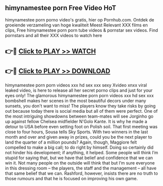 ## himynamestee porn Free Video HoT 

himynamestee porn porno video's gratis, hier op Pornhub.com. Ontdek de groeiende verzameling van hoge kwaliteit Meest Relevant XXX films en clips,
Free himynamestee porn porn tube videos & pornstar sex videos. Find pornstars and all their XXX videos to watch here


## 👉🔴 [Click to PLAY >> WATCH](http://us.freeplayer.one?title=himynamestee_porn&ref=16D)

## 👉🔴 [Click to PLAY >> DOWNLOAD](http://us.freeplayer.one?title=himynamestee_porn&ref=16D)


himynamestee porn porn videos xxx hd sex xxx sexy Xvideo xnxx viral leaked video, is here to release all her secret porno clips and just for your eyes only! The glamorous himynamestee porn porn videos xxx hd sex xxx bombshell makes her scenes in the most beautiful decors under many sunsets, you don't want to miss! The players know they take risks by going out because today there is social media but all of them were perfect. One of the most intriguing showdowns between team-mates will see Jorginho go up against fellow Chelsea midfielder N'Golo Kante. It is why he made a detour to USA before even setting foot on Polish soil. That first meeting was close to four hours, Sousa tells Sky Sports. With two winners in the last month and over and given away in prizes, could you be the next player to land the quarter of a million pounds? Again, though, Maggiore felt compelled to make a big call; to do right by himself. Doing so certainly did not hinder his development; if anything, it helped. Some people will think I’m stupid for saying that, but we have that belief and confidence that we can win it. Not many people on the outside will think that but I’m sure everyone in this dressing room – the players, the staff and the management – all have that same belief that we can. Rashford, however, insists there are no truth to those rumours and that he is focused on improving his own game.